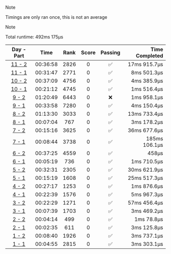> [!NOTE]
> Timings are only ran once, this is not an average

> [!NOTE]
> Total runtime: 492ms 175µs

|                                                Day - Part                                                |   Time   | Rank | Score | Passing | Time Completed |
|:--------------------------------------------------------------------------------------------------------:|:--------:|:----:|:-----:|:-------:|---------------:|
| [11 - 2](https://github.com/SWCreeperKing/AdventOfCode/blob/master/AdventOfCode/Solutions/2021/Day11.cs) | 00:36:58 | 2826 |   0   |    ✅    |   17ms 915.7µs |
| [11 - 1](https://github.com/SWCreeperKing/AdventOfCode/blob/master/AdventOfCode/Solutions/2021/Day11.cs) | 00:31:47 | 2771 |   0   |    ✅    |    8ms 501.3µs |
| [10 - 2](https://github.com/SWCreeperKing/AdventOfCode/blob/master/AdventOfCode/Solutions/2021/Day10.cs) | 00:37:09 | 4756 |   0   |    ✅    |    4ms 385.9µs |
| [10 - 1](https://github.com/SWCreeperKing/AdventOfCode/blob/master/AdventOfCode/Solutions/2021/Day10.cs) | 00:21:12 | 4745 |   0   |    ✅    |    1ms 516.4µs |
|  [9 - 2](https://github.com/SWCreeperKing/AdventOfCode/blob/master/AdventOfCode/Solutions/2021/Day9.cs)  | 01:20:49 | 6443 |   0   |    ❌    |    1ms 958.1µs |
|  [9 - 1](https://github.com/SWCreeperKing/AdventOfCode/blob/master/AdventOfCode/Solutions/2021/Day9.cs)  | 00:33:58 | 7280 |   0   |    ✅    |    4ms 150.4µs |
|  [8 - 2](https://github.com/SWCreeperKing/AdventOfCode/blob/master/AdventOfCode/Solutions/2021/Day8.cs)  | 01:13:30 | 3033 |   0   |    ✅    |   13ms 733.4µs |
|  [8 - 1](https://github.com/SWCreeperKing/AdventOfCode/blob/master/AdventOfCode/Solutions/2021/Day8.cs)  | 00:07:04 | 767  |   0   |    ✅    |    3ms 178.2µs |
|  [7 - 2](https://github.com/SWCreeperKing/AdventOfCode/blob/master/AdventOfCode/Solutions/2021/Day7.cs)  | 00:15:16 | 3625 |   0   |    ✅    |   36ms 677.6µs |
|  [7 - 1](https://github.com/SWCreeperKing/AdventOfCode/blob/master/AdventOfCode/Solutions/2021/Day7.cs)  | 00:08:44 | 3738 |   0   |    ✅    |  185ms 106.1µs |
|  [6 - 2](https://github.com/SWCreeperKing/AdventOfCode/blob/master/AdventOfCode/Solutions/2021/Day6.cs)  | 00:37:25 | 4559 |   0   |    ✅    |          458µs |
|  [6 - 1](https://github.com/SWCreeperKing/AdventOfCode/blob/master/AdventOfCode/Solutions/2021/Day6.cs)  | 00:05:19 | 736  |   0   |    ✅    |    1ms 710.5µs |
|  [5 - 2](https://github.com/SWCreeperKing/AdventOfCode/blob/master/AdventOfCode/Solutions/2021/Day5.cs)  | 00:32:31 | 2305 |   0   |    ✅    |   30ms 621.9µs |
|  [5 - 1](https://github.com/SWCreeperKing/AdventOfCode/blob/master/AdventOfCode/Solutions/2021/Day5.cs)  | 00:15:19 | 1608 |   0   |    ✅    |   25ms 517.3µs |
|  [4 - 2](https://github.com/SWCreeperKing/AdventOfCode/blob/master/AdventOfCode/Solutions/2021/Day4.cs)  | 00:27:17 | 1253 |   0   |    ✅    |    1ms 876.6µs |
|  [4 - 1](https://github.com/SWCreeperKing/AdventOfCode/blob/master/AdventOfCode/Solutions/2021/Day4.cs)  | 00:22:39 | 1576 |   0   |    ✅    |    5ms 967.3µs |
|  [3 - 2](https://github.com/SWCreeperKing/AdventOfCode/blob/master/AdventOfCode/Solutions/2021/Day3.cs)  | 00:22:29 | 1271 |   0   |    ✅    |   57ms 456.4µs |
|  [3 - 1](https://github.com/SWCreeperKing/AdventOfCode/blob/master/AdventOfCode/Solutions/2021/Day3.cs)  | 00:07:39 | 1703 |   0   |    ✅    |    3ms 469.2µs |
|  [2 - 2](https://github.com/SWCreeperKing/AdventOfCode/blob/master/AdventOfCode/Solutions/2021/Day2.cs)  | 00:04:14 | 499  |   0   |    ✅    |     1ms 78.8µs |
|  [2 - 1](https://github.com/SWCreeperKing/AdventOfCode/blob/master/AdventOfCode/Solutions/2021/Day2.cs)  | 00:02:35 | 611  |   0   |    ✅    |    3ms 125.8µs |
|  [1 - 2](https://github.com/SWCreeperKing/AdventOfCode/blob/master/AdventOfCode/Solutions/2021/Day1.cs)  | 00:08:40 | 1926 |   0   |    ✅    |    3ms 737.1µs |
|  [1 - 1](https://github.com/SWCreeperKing/AdventOfCode/blob/master/AdventOfCode/Solutions/2021/Day1.cs)  | 00:04:55 | 2815 |   0   |    ✅    |    3ms 303.1µs |
